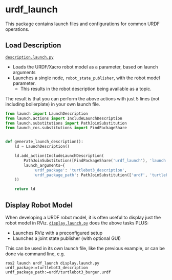 # urdf_launch

This package contains launch files and configurations for common URDF operations.

## Load Description

[`description.launch.py`](launch/description.launch.py)
 * Loads the URDF/Xacro robot model as a parameter, based on launch arguments
 * Launches a single node, `robot_state_publisher`, with the robot model parameter.
    * This results in the robot description being available as a topic.

The result is that you can perform the above actions with just 5 lines (not including boilerplate) in your own launch file.

```python
from launch import LaunchDescription
from launch.actions import IncludeLaunchDescription
from launch.substitutions import PathJoinSubstitution
from launch_ros.substitutions import FindPackageShare


def generate_launch_description():
    ld = LaunchDescription()

    ld.add_action(IncludeLaunchDescription(
        PathJoinSubstitution([FindPackageShare('urdf_launch'), 'launch', 'description.launch.py']),
        launch_arguments={
            'urdf_package': 'turtlebot3_description',
            'urdf_package_path': PathJoinSubstitution(['urdf', 'turtlebot3_burger.urdf'])}.items()
    ))

    return ld

```

## Display Robot Model
When developing a URDF robot model, it is often useful to display just the robot model in RViz. [`display.launch.py`](launch/display.launch.py) does the above tasks PLUS:
 * Launches RViz with a preconfigured setup
 * Launches a joint state publisher (with optional GUI)

This can be used in its own launch file, like the previous example, or can be done via command line, e.g.

    ros2 launch urdf_launch display.launch.py urdf_package:=turtlebot3_description urdf_package_path:=urdf/turtlebot3_burger.urdf
